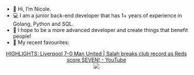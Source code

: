  - 👋 Hi, I’m Nicole. 
 - 💻 I am a junior back-end developer that has 1+ years of experience in Golang, Python and SQL. 
 - 🌿 I hope to be a more advanced developer and create things that benefit people! 
 - 👀 My recent favourites: 
<p align="center">
            <a href="https://youtu.be/iBuTEywEQ6U">HIGHLIGHTS: Liverpool 7-0 Man United | Salah breaks club record as Reds score SEVEN! - YouTube</a><br>
        <img src="https://img.youtube.com/vi/iBuTEywEQ6U/0.jpg"></p>
    
